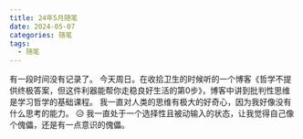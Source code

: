```yaml
---
title: 24年5月随笔
date: 2024-05-07
categories: 随笔
tags: 
  - 随笔
---
```


有一段时间没有记录了。
今天周日。在收拾卫生的时候听的一个博客《哲学不提供终极答案，但这件利器能帮你走稳良好生活的第0步》，博客中讲到批判性思维是学习哲学的基础课程。
我一直对人类的思维有极大的好奇心，因为我好像没有什么思考的能力。 :disappointed_relieved: 我一直处于一个选择性且被动输入的状态，让我觉得自己像个傀儡，还是有一点意识的傀儡。


